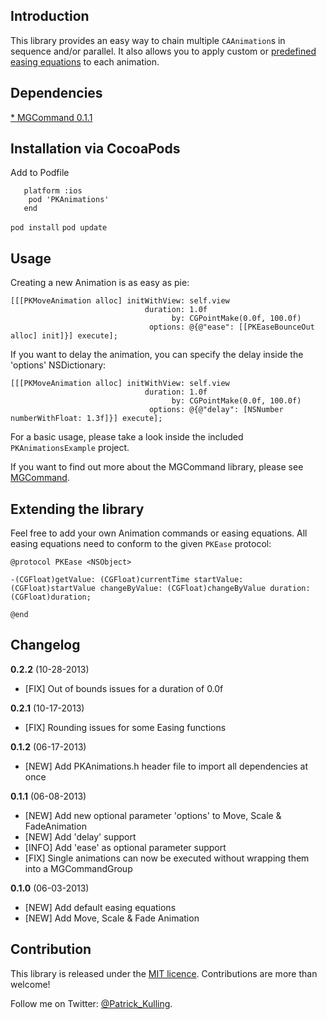 ## Introduction

This library provides an easy way to chain multiple `CAAnimation`s in sequence and/or parallel.
It also allows you to apply custom or [predefined easing equations](http://easings.net/) to each animation.

## Dependencies
[* MGCommand 0.1.1](https://github.com/MattesGroeger/MGCommand)

## Installation via CocoaPods
Add to Podfile

```
   platform :ios
    pod 'PKAnimations'
   end
```

`pod install`
`pod update`

## Usage
Creating a new Animation is as easy as pie:

```obj-c
[[[PKMoveAnimation alloc] initWithView: self.view
                              duration: 1.0f
                                    by: CGPointMake(0.0f, 100.0f)
                               options: @{@"ease": [[PKEaseBounceOut alloc] init]}] execute];
```

If you want to delay the animation, you can specify the delay inside the 'options' NSDictionary:

```obj-c
[[[PKMoveAnimation alloc] initWithView: self.view
                              duration: 1.0f
                                    by: CGPointMake(0.0f, 100.0f)
                               options: @{@"delay": [NSNumber numberWithFloat: 1.3f]}] execute];
```

For a basic usage, please take a look inside the included `PKAnimationsExample` project.

If you want to find out more about the MGCommand library, please see [MGCommand](https://github.com/MattesGroeger/MGCommand).

## Extending the library
Feel free to add your own Animation commands or easing equations.
All easing equations need to conform to the given `PKEase` protocol:

```obj-c
@protocol PKEase <NSObject>

-(CGFloat)getValue: (CGFloat)currentTime startValue: (CGFloat)startValue changeByValue: (CGFloat)changeByValue duration:(CGFloat)duration;

@end
```

## Changelog

**0.2.2** (10-28-2013)

* [FIX] Out of bounds issues for a duration of 0.0f

**0.2.1** (10-17-2013)

* [FIX] Rounding issues for some Easing functions

**0.1.2** (06-17-2013)

* [NEW] Add PKAnimations.h header file to import all dependencies at once

**0.1.1** (06-08-2013)

* [NEW] Add new optional parameter 'options' to Move, Scale & FadeAnimation
* [NEW] Add 'delay' support
* [INFO] Add 'ease' as optional parameter support
* [FIX] Single animations can now be executed without wrapping them into a MGCommandGroup

**0.1.0** (06-03-2013)

* [NEW] Add default easing equations
* [NEW] Add Move, Scale & Fade Animation

## Contribution

This library is released under the [MIT licence](http://opensource.org/licenses/MIT). Contributions are more than welcome!

Follow me on Twitter: [@Patrick_Kulling](https://twitter.com/Patrick_Kulling).
